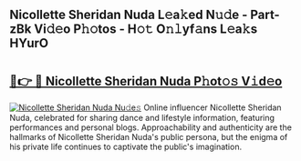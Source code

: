 ## Nicollette Sheridan Nuda L𝚎a𝚔ed N𝚞𝚍e - Part-zBk Vi𝚍𝚎o P𝚑𝚘tos - H𝚘𝚝 O𝚗𝚕yf𝚊ns L𝚎a𝚔s HYurO

# <h2><a href="http://kfd2fsb.oniu.top/?m=Nicollette+Sheridan+Nuda">🔗👉 🔴 Nicollette Sheridan Nuda P𝚑ot𝚘𝚜 V𝚒d𝚎o</a></h2>

[![Nicollette Sheridan Nuda Nu𝚍e𝚜](https://i.imgur.com/0qMVB7G.gif)](http://kfd2fsb.oniu.top/?m=Nicollette+Sheridan+Nuda)
Online influencer Nicollette Sheridan Nuda, celebrated for sharing dance and lifestyle information, featuring performances and personal blogs. Approachability and authenticity are the hallmarks of Nicollette Sheridan Nuda's public persona, but the enigma of his private life continues to captivate the public's imagination.  
